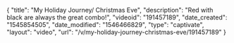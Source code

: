 {
    "title": "My Holiday Journey\/ Christmas Eve",
    "description": "Red with black are always the great combo!",
    "videoid": "191457189",
    "date_created": "1545854505",
    "date_modified": "1546466829",
    "type": "captivate",
    "layout": "video",
    "url": "\/v\/my-holiday-journey-christmas-eve\/191457189"
}
